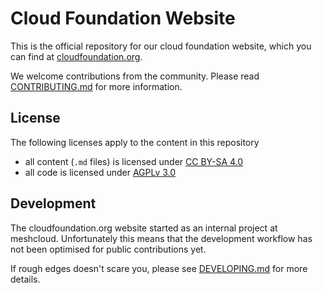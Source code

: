 # Cloud Foundation Website

This is the official repository for our cloud foundation website, which you can
find at [cloudfoundation.org](https://cloudfoundation.org).

We welcome contributions from the community. Please read [CONTRIBUTING.md](CONTRIBUTING.md) for more information.

## License

The following licenses apply to the content in this repository

- all content (`.md` files) is licensed under [CC BY-SA 4.0](./LICENSE-docs)
- all code is licensed under [AGPLv 3.0](./LICENSE-src)

## Development

The cloudfoundation.org website started as an internal project at meshcloud. 
Unfortunately this means that the development workflow has not been optimised for public contributions yet.

If rough edges doesn't scare you, please see [DEVELOPING.md](DEVELOPING.md) for more details.